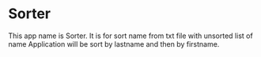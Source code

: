 # Sorter
This app name is Sorter. It is for sort name from txt file with unsorted list of name
Application will be sort by lastname and then by firstname.